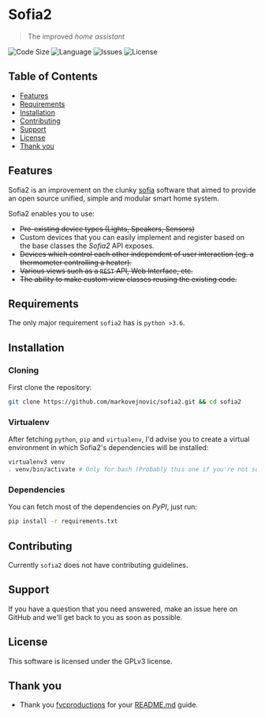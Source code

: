 # Sofia2

> The improved *home assistant*

![Code Size](https://img.shields.io/github/languages/code-size/markovejnovic/sofia2?style=flat-square)
![Language](https://img.shields.io/github/languages/top/markovejnovic/sofia2?style=flat-square)
![Issues](https://img.shields.io/github/issues/markovejnovic/sofia2?style=flat-square)
![License](https://img.shields.io/github/license/markovejnovic/sofia2?style=flat-square)

## Table of Contents

- [Features](#features)
- [Requirements](#requirements)
- [Installation](#installation)
- [Contributing](#contributing)
- [Support](#support)
- [License](#license)
- [Thank you](#thank-you)

## Features

Sofia2 is an improvement on the clunky
[sofia](https://www.github.com/markovejnovic/sofia) software that aimed to
provide an open source unified, simple and modular smart home system.

Sofia2 enables you to use:
* ~~Pre-existing device types (Lights, Speakers, Sensors)~~
* Custom devices that you can easily implement and register based on the base
classes the _Sofia2_ API exposes.
* ~~Devices which control each other independent of user interaction (eg. a
thermometer controlling a heater).~~
* ~~Various views such as a `REST` API, Web Interface, etc.~~
* ~~The ability to make custom view classes reusing the existing code.~~

## Requirements

The only major requirement `sofia2` has is `python >3.6`.

## Installation

### Cloning

First clone the repository:
```bash
git clone https://github.com/markovejnovic/sofia2.git && cd sofia2
```

### Virtualenv

After fetching `python`, `pip` and `virtualenv`, I'd advise you to create a
virtual environment in which Sofia2's dependencies will be installed:
```bash
virtualenv3 venv
. venv/bin/activate # Only for bash (Probably this one if you're not sure)
```

### Dependencies

You can fetch most of the dependencies on *PyPI*, just run:
```bash
pip install -r requirements.txt
```

## Contributing

Currently `sofia2` does not have contributing guidelines.

## Support

If you have a question that you need answered, make an issue here on GitHub and
we'll get back to you as soon as possible.

## License

This software is licensed under the GPLv3 license.

## Thank you
- Thank you [fvcproductions](https://github.com/fvcproductions/) for your
  [README.md](https://gist.github.com/fvcproductions/1bfc2d4aecb01a834b46)
  guide.
